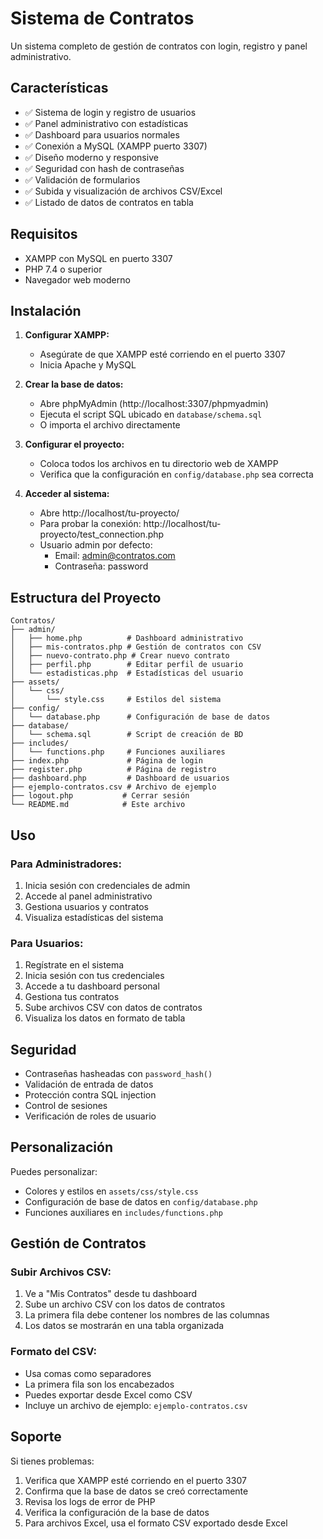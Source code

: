 # Sistema de Contratos

Un sistema completo de gestión de contratos con login, registro y panel administrativo.

## Características

- ✅ Sistema de login y registro de usuarios
- ✅ Panel administrativo con estadísticas
- ✅ Dashboard para usuarios normales
- ✅ Conexión a MySQL (XAMPP puerto 3307)
- ✅ Diseño moderno y responsive
- ✅ Seguridad con hash de contraseñas
- ✅ Validación de formularios
- ✅ Subida y visualización de archivos CSV/Excel
- ✅ Listado de datos de contratos en tabla

## Requisitos

- XAMPP con MySQL en puerto 3307
- PHP 7.4 o superior
- Navegador web moderno

## Instalación

1. **Configurar XAMPP:**
   - Asegúrate de que XAMPP esté corriendo en el puerto 3307
   - Inicia Apache y MySQL

2. **Crear la base de datos:**
   - Abre phpMyAdmin (http://localhost:3307/phpmyadmin)
   - Ejecuta el script SQL ubicado en `database/schema.sql`
   - O importa el archivo directamente

3. **Configurar el proyecto:**
   - Coloca todos los archivos en tu directorio web de XAMPP
   - Verifica que la configuración en `config/database.php` sea correcta

4. **Acceder al sistema:**
   - Abre http://localhost/tu-proyecto/
   - Para probar la conexión: http://localhost/tu-proyecto/test_connection.php
   - Usuario admin por defecto:
     - Email: admin@contratos.com
     - Contraseña: password

## Estructura del Proyecto

```
Contratos/
├── admin/
│   ├── home.php          # Dashboard administrativo
│   ├── mis-contratos.php # Gestión de contratos con CSV
│   ├── nuevo-contrato.php # Crear nuevo contrato
│   ├── perfil.php        # Editar perfil de usuario
│   └── estadisticas.php  # Estadísticas del usuario
├── assets/
│   └── css/
│       └── style.css     # Estilos del sistema
├── config/
│   └── database.php      # Configuración de base de datos
├── database/
│   └── schema.sql        # Script de creación de BD
├── includes/
│   └── functions.php     # Funciones auxiliares
├── index.php             # Página de login
├── register.php          # Página de registro
├── dashboard.php         # Dashboard de usuarios
├── ejemplo-contratos.csv # Archivo de ejemplo
├── logout.php           # Cerrar sesión
└── README.md            # Este archivo
```

## Uso

### Para Administradores:
1. Inicia sesión con credenciales de admin
2. Accede al panel administrativo
3. Gestiona usuarios y contratos
4. Visualiza estadísticas del sistema

### Para Usuarios:
1. Regístrate en el sistema
2. Inicia sesión con tus credenciales
3. Accede a tu dashboard personal
4. Gestiona tus contratos
5. Sube archivos CSV con datos de contratos
6. Visualiza los datos en formato de tabla

## Seguridad

- Contraseñas hasheadas con `password_hash()`
- Validación de entrada de datos
- Protección contra SQL injection
- Control de sesiones
- Verificación de roles de usuario

## Personalización

Puedes personalizar:
- Colores y estilos en `assets/css/style.css`
- Configuración de base de datos en `config/database.php`
- Funciones auxiliares en `includes/functions.php`

## Gestión de Contratos

### Subir Archivos CSV:
1. Ve a "Mis Contratos" desde tu dashboard
2. Sube un archivo CSV con los datos de contratos
3. La primera fila debe contener los nombres de las columnas
4. Los datos se mostrarán en una tabla organizada

### Formato del CSV:
- Usa comas como separadores
- La primera fila son los encabezados
- Puedes exportar desde Excel como CSV
- Incluye un archivo de ejemplo: `ejemplo-contratos.csv`

## Soporte

Si tienes problemas:
1. Verifica que XAMPP esté corriendo en el puerto 3307
2. Confirma que la base de datos se creó correctamente
3. Revisa los logs de error de PHP
4. Verifica la configuración de la base de datos
5. Para archivos Excel, usa el formato CSV exportado desde Excel